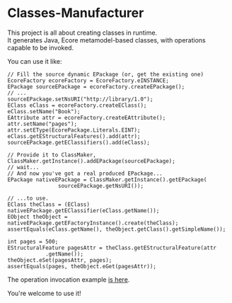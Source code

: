 Classes-Manufacturer
============

This project is all about creating classes in runtime.  
It generates Java, Ecore metamodel-based classes, with operations capable to be invoked.


You can use it like:  

    // Fill the source dynamic EPackage (or, get the existing one)
    EcoreFactory ecoreFactory = EcoreFactory.eINSTANCE;
    EPackage sourceEPackage = ecoreFactory.createEPackage();
    // ... 
    sourceEPackage.setNsURI("http://library/1.0");
    EClass eClass = ecoreFactory.createEClass();
    eClass.setName("Book");
    EAttribute attr = ecoreFactory.createEAttribute();
    attr.setName("pages");
    attr.setEType(EcorePackage.Literals.EINT);
    eClass.getEStructuralFeatures().add(attr);
    sourceEPackage.getEClassifiers().add(eClass);
    
    // Provide it to ClassMaker,
    ClassMaker.getInstance().addEPackage(sourceEPackage);
    // wait...
    // And now you've got a real produced EPackage...
    EPackage nativeEPackage = ClassMaker.getInstance().getEPackage(
    	            sourceEPackage.getNsURI());

    // ...to use.
    EClass theClass = (EClass) nativeEPackage.getEClassifier(eClass.getName());
    EObject theObject = nativeEPackage.getEFactoryInstance().create(theClass);
    assertEquals(eClass.getName(), theObject.getClass().getSimpleName());

    int pages = 500;
    EStructuralFeature pagesAttr = theClass.getEStructuralFeature(attr
                .getName());
    theObject.eSet(pagesAttr, pages);
    assertEquals(pages, theObject.eGet(pagesAttr));  
  
The operation invocation example [is here](/kirillzotkin/Class-Maker/blob/master/org.k.classmaker.test/src/org/k/classmaker/test/Tests.java).


You're welcome to use it!
